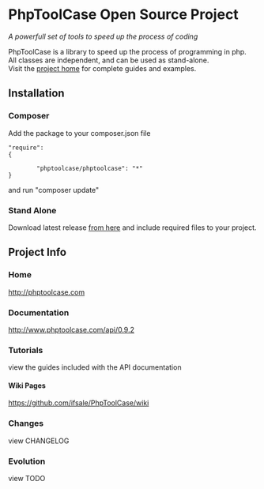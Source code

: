 
# PhpToolCase Open Source Project

*A powerfull set of tools to speed up the process of coding*

PhpToolCase is a library to speed up the process of programming in php.<br>
All classes are independent, and can be used as stand-alone.<br>
Visit the [project home](http://phptoolcase.com) for complete guides and examples.

## Installation

### Composer

Add the package to your composer.json file

```
"require": 
{

        "phptoolcase/phptoolcase": "*"
}
```

and run "composer update"

### Stand Alone 

Download latest release [from here](https://github.com/ifsale/PhpToolCase/releases/) and include required files to your project.<br>

## Project Info

### Home
http://phptoolcase.com

### Documentation
http://www.phptoolcase.com/api/0.9.2

### Tutorials
view the guides included with the API documentation

#### Wiki Pages
https://github.com/ifsale/PhpToolCase/wiki<br>

### Changes
view CHANGELOG

### Evolution
view TODO
